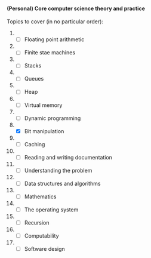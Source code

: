#### (Personal) Core computer science theory and practice

Topics to cover (in no particular order):

1. -[ ] Floating point arithmetic
2. -[ ] Finite stae machines
3. -[ ] Stacks
4. -[ ] Queues
5. -[ ] Heap
5. -[ ] Virtual memory
6. -[ ] Dynamic programming
7. -[X] Bit manipulation
8. -[ ] Caching
9. -[ ] Reading and writing documentation
10. -[ ] Understanding the problem
11. -[ ] Data structures and algorithms
12. -[ ] Mathematics
12. -[ ] The operating system
13. -[ ] Recursion
14. -[ ] Computability
15. -[ ] Software design
